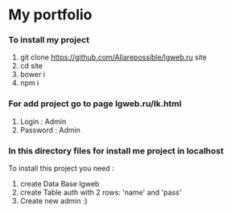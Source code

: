 # My portfolio


### To install my project

1. git clone https://github.com/Allarepossible/lgweb.ru site
2. cd site
3. bower i
4. npm i

### For add project go to page lgweb.ru/lk.html

1. Login : Admin
2. Password : Admin


### In this directory files for install me project in localhost

To install this project you need :

1. create Data Base lgweb 
2. create Table auth with 2 rows: 'name' and 'pass'
3. Create new admin :)

